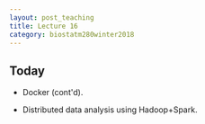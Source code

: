 ```yaml
---
layout: post_teaching
title: Lecture 16
category: biostatm280winter2018
---
```


## 

## Today

* Docker (cont'd).

* Distributed data analysis using Hadoop+Spark.

